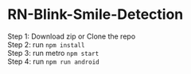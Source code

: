 # RN-Blink-Smile-Detection  
Step 1: Download zip or Clone the repo  
Step 2: run ```npm install```  
Step 3: run metro ```npm start```  
Step 4: run ```npm run android```  
